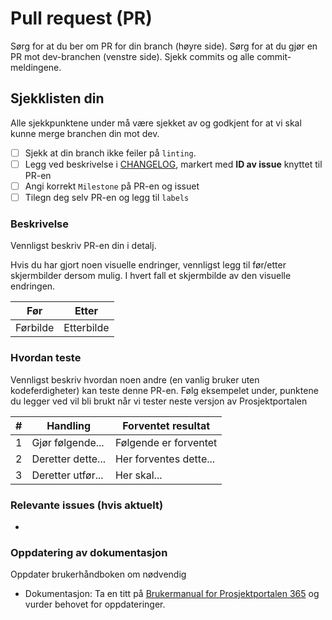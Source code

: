 # Pull request (PR)

Sørg for at du ber om PR for din branch (høyre side). Sørg for at du gjør en PR mot dev-branchen (venstre side). Sjekk commits og alle commit-meldingene.

## Sjekklisten din

Alle sjekkpunktene under må være sjekket av og godkjent for at vi skal kunne merge branchen din mot dev.

- [ ] Sjekk at din branch ikke feiler på `linting`.
- [ ] Legg ved beskrivelse i [CHANGELOG](https://github.com/Puzzlepart/prosjektportalen365/blob/dev/CHANGELOG.md), markert med **ID av issue** knyttet til PR-en
- [ ] Angi korrekt `Milestone` på PR-en og issuet
- [ ] Tilegn deg selv PR-en og legg til `labels`

### Beskrivelse

Vennligst beskriv PR-en din i detalj.

Hvis du har gjort noen visuelle endringer, vennligst legg til før/etter skjermbilder dersom mulig. I hvert fall et skjermbilde av den visuelle endringen.

| Før      | Etter      |
| -------- | ---------- |
| Førbilde | Etterbilde |

### Hvordan teste

Vennligst beskriv hvordan noen andre (en vanlig bruker uten kodeferdigheter) kan teste denne PR-en. Følg eksempelet under, punktene du legger ved vil bli brukt når vi tester neste versjon av Prosjektportalen

| #   | Handling          | Forventet resultat     |
| --- | ----------------- | ---------------------- |
| 1   | Gjør følgende...  | Følgende er forventet  |
| 2   | Deretter dette... | Her forventes dette... |
| 3   | Deretter utfør... | Her skal...            |

### Relevante issues (hvis aktuelt)

-

### Oppdatering av dokumentasjon

Oppdater brukerhåndboken om nødvendig

- Dokumentasjon: Ta en titt på [Brukermanual for Prosjektportalen 365](https://puzzlepart.github.io/prosjektportalen-manual/) og vurder behovet for oppdateringer.
